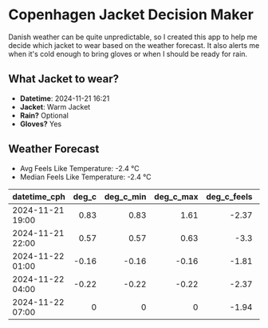 
# Copenhagen Jacket Decision Maker

Danish weather can be quite unpredictable, so I created this app to help me decide which jacket to wear based on the weather forecast. 
It also alerts me when it's cold enough to bring gloves or when I should be ready for rain.

## What Jacket to wear?

- **Datetime**: 2024-11-21 16:21
- **Jacket**: Warm Jacket
- **Rain?** Optional
- **Gloves?** Yes

## Weather Forecast
- Avg Feels Like Temperature: -2.4 °C
- Median Feels Like Temperature: -2.4 °C

| datetime_cph     |   deg_c |   deg_c_min |   deg_c_max |   deg_c_feels | weather   | wind   | rain   |
|:-----------------|--------:|------------:|------------:|--------------:|:----------|:-------|:-------|
| 2024-11-21 19:00 |    0.83 |        0.83 |        1.61 |         -2.37 | Rain      | Low    | Low    |
| 2024-11-21 22:00 |    0.57 |        0.57 |        0.63 |         -3.3  | Clouds    | Low    | None   |
| 2024-11-22 01:00 |   -0.16 |       -0.16 |       -0.16 |         -1.81 | Clouds    | Low    | None   |
| 2024-11-22 04:00 |   -0.22 |       -0.22 |       -0.22 |         -2.37 | Clouds    | Low    | None   |
| 2024-11-22 07:00 |    0    |        0    |        0    |         -1.94 | Clouds    | Low    | None   |
        